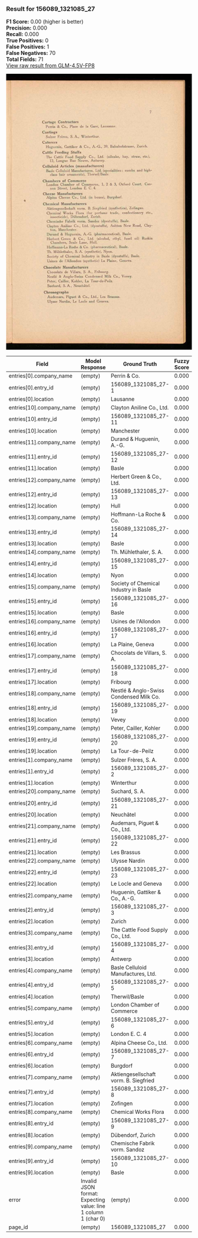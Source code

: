### Result for 156089_1321085_27
**F1 Score:** 0.00 (higher is better)<br>**Precision:** 0.000<br>**Recall:** 0.000<br>**True Positives:** 0<br>**False Positives:** 1<br>**False Negatives:** 70<br>**Total Fields:** 71<br>[View raw result from GLM-4.5V-FP8](https://github.com/RISE-UNIBAS/humanities_data_benchmark/blob/main/results/2025-10-28/T0392/request_T0392_156089_1321085_27.json)

<img src="https://github.com/RISE-UNIBAS/humanities_data_benchmark/blob/main/benchmarks/company_lists/images/156089_1321085_27.jpg?raw=true" alt="156089_1321085_27" width="600px">

| Field | Model Response | Ground Truth | Fuzzy Score | Match |
|-------|----------------|--------------|-------------|-------|
| entries[0].company_name | (empty) | Perrin & Co. | 0.000 | ❌ |
| entries[0].entry_id | (empty) | 156089_1321085_27-1 | 0.000 | ❌ |
| entries[0].location | (empty) | Lausanne | 0.000 | ❌ |
| entries[10].company_name | (empty) | Clayton Aniline Co., Ltd. | 0.000 | ❌ |
| entries[10].entry_id | (empty) | 156089_1321085_27-11 | 0.000 | ❌ |
| entries[10].location | (empty) | Manchester | 0.000 | ❌ |
| entries[11].company_name | (empty) | Durand & Huguenin, A.-G. | 0.000 | ❌ |
| entries[11].entry_id | (empty) | 156089_1321085_27-12 | 0.000 | ❌ |
| entries[11].location | (empty) | Basle | 0.000 | ❌ |
| entries[12].company_name | (empty) | Herbert Green & Co., Ltd. | 0.000 | ❌ |
| entries[12].entry_id | (empty) | 156089_1321085_27-13 | 0.000 | ❌ |
| entries[12].location | (empty) | Hull | 0.000 | ❌ |
| entries[13].company_name | (empty) | Hoffmann-La Roche & Co. | 0.000 | ❌ |
| entries[13].entry_id | (empty) | 156089_1321085_27-14 | 0.000 | ❌ |
| entries[13].location | (empty) | Basle | 0.000 | ❌ |
| entries[14].company_name | (empty) | Th. Mühlethaler, S. A. | 0.000 | ❌ |
| entries[14].entry_id | (empty) | 156089_1321085_27-15 | 0.000 | ❌ |
| entries[14].location | (empty) | Nyon | 0.000 | ❌ |
| entries[15].company_name | (empty) | Society of Chemical Industry in Basle | 0.000 | ❌ |
| entries[15].entry_id | (empty) | 156089_1321085_27-16 | 0.000 | ❌ |
| entries[15].location | (empty) | Basle | 0.000 | ❌ |
| entries[16].company_name | (empty) | Usines de l'Allondon | 0.000 | ❌ |
| entries[16].entry_id | (empty) | 156089_1321085_27-17 | 0.000 | ❌ |
| entries[16].location | (empty) | La Plaine, Geneva | 0.000 | ❌ |
| entries[17].company_name | (empty) | Chocolats de Villars, S. A. | 0.000 | ❌ |
| entries[17].entry_id | (empty) | 156089_1321085_27-18 | 0.000 | ❌ |
| entries[17].location | (empty) | Fribourg | 0.000 | ❌ |
| entries[18].company_name | (empty) | Nestlé & Anglo-Swiss Condensed Milk Co. | 0.000 | ❌ |
| entries[18].entry_id | (empty) | 156089_1321085_27-19 | 0.000 | ❌ |
| entries[18].location | (empty) | Vevey | 0.000 | ❌ |
| entries[19].company_name | (empty) | Peter, Cailler, Kohler | 0.000 | ❌ |
| entries[19].entry_id | (empty) | 156089_1321085_27-20 | 0.000 | ❌ |
| entries[19].location | (empty) | La Tour-de-Peilz | 0.000 | ❌ |
| entries[1].company_name | (empty) | Sulzer Frères, S. A. | 0.000 | ❌ |
| entries[1].entry_id | (empty) | 156089_1321085_27-2 | 0.000 | ❌ |
| entries[1].location | (empty) | Winterthur | 0.000 | ❌ |
| entries[20].company_name | (empty) | Suchard, S. A. | 0.000 | ❌ |
| entries[20].entry_id | (empty) | 156089_1321085_27-21 | 0.000 | ❌ |
| entries[20].location | (empty) | Neuchâtel | 0.000 | ❌ |
| entries[21].company_name | (empty) | Audemars, Piguet & Co., Ltd. | 0.000 | ❌ |
| entries[21].entry_id | (empty) | 156089_1321085_27-22 | 0.000 | ❌ |
| entries[21].location | (empty) | Les Brassus | 0.000 | ❌ |
| entries[22].company_name | (empty) | Ulysse Nardin | 0.000 | ❌ |
| entries[22].entry_id | (empty) | 156089_1321085_27-23 | 0.000 | ❌ |
| entries[22].location | (empty) | Le Locle and Geneva | 0.000 | ❌ |
| entries[2].company_name | (empty) | Huguenin, Gattiker & Co., A.-G. | 0.000 | ❌ |
| entries[2].entry_id | (empty) | 156089_1321085_27-3 | 0.000 | ❌ |
| entries[2].location | (empty) | Zurich | 0.000 | ❌ |
| entries[3].company_name | (empty) | The Cattle Food Supply Co., Ltd. | 0.000 | ❌ |
| entries[3].entry_id | (empty) | 156089_1321085_27-4 | 0.000 | ❌ |
| entries[3].location | (empty) | Antwerp | 0.000 | ❌ |
| entries[4].company_name | (empty) | Basle Celluloid Manufactures, Ltd. | 0.000 | ❌ |
| entries[4].entry_id | (empty) | 156089_1321085_27-5 | 0.000 | ❌ |
| entries[4].location | (empty) | Therwil/Basle | 0.000 | ❌ |
| entries[5].company_name | (empty) | London Chamber of Commerce | 0.000 | ❌ |
| entries[5].entry_id | (empty) | 156089_1321085_27-6 | 0.000 | ❌ |
| entries[5].location | (empty) | London E. C. 4 | 0.000 | ❌ |
| entries[6].company_name | (empty) | Alpina Cheese Co., Ltd. | 0.000 | ❌ |
| entries[6].entry_id | (empty) | 156089_1321085_27-7 | 0.000 | ❌ |
| entries[6].location | (empty) | Burgdorf | 0.000 | ❌ |
| entries[7].company_name | (empty) | Aktiengesellschaft vorm. B. Siegfried | 0.000 | ❌ |
| entries[7].entry_id | (empty) | 156089_1321085_27-8 | 0.000 | ❌ |
| entries[7].location | (empty) | Zofingen | 0.000 | ❌ |
| entries[8].company_name | (empty) | Chemical Works Flora | 0.000 | ❌ |
| entries[8].entry_id | (empty) | 156089_1321085_27-9 | 0.000 | ❌ |
| entries[8].location | (empty) | Dübendorf, Zurich | 0.000 | ❌ |
| entries[9].company_name | (empty) | Chemische Fabrik vorm. Sandoz | 0.000 | ❌ |
| entries[9].entry_id | (empty) | 156089_1321085_27-10 | 0.000 | ❌ |
| entries[9].location | (empty) | Basle | 0.000 | ❌ |
| error | Invalid JSON format: Expecting value: line 1 column 1 (char 0) | (empty) | 0.000 | ❌ |
| page_id | (empty) | 156089_1321085_27 | 0.000 | ❌ |
